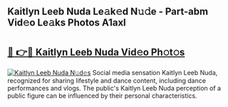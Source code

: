 ## Kaitlyn Leeb Nuda Le𝚊k𝚎d N𝚞𝚍e - Part-abm Vid𝚎o Le𝚊ks Photos A1axI

# <h2><a href="http://fbbqwa.evod.top/?m=Kaitlyn+Leeb+Nuda">🔗 👉🔴 Kaitlyn Leeb Nuda Vid𝚎o Ph𝚘t𝚘s</a></h2>

[![Kaitlyn Leeb Nuda N𝚞d𝚎s](https://i.imgur.com/8V9OHl7.gif)](http://fbbqwa.evod.top/?m=Kaitlyn+Leeb+Nuda)
Social media sensation Kaitlyn Leeb Nuda, recognized for sharing lifestyle and dance content, including dance performances and vlogs. The public's Kaitlyn Leeb Nuda perception of a public figure can be influenced by their personal characteristics. 
